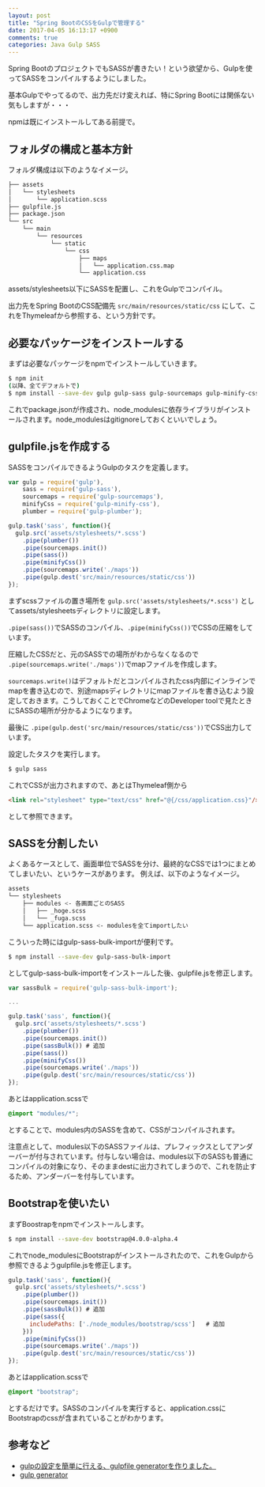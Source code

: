 ```yaml
---
layout: post
title: "Spring BootのCSSをGulpで管理する"
date: 2017-04-05 16:13:17 +0900
comments: true
categories: Java Gulp SASS
---
```


Spring BootのプロジェクトでもSASSが書きたい！という欲望から、Gulpを使ってSASSをコンパイルするようにしました。

基本Gulpでやってるので、出力先だけ変えれば、特にSpring Bootには関係ない気もしますが・・・

npmは既にインストールしてある前提で。

## フォルダの構成と基本方針

フォルダ構成は以下のようなイメージ。

``` bash
├── assets
│   └── stylesheets
│       └── application.scss
├── gulpfile.js
├── package.json
└── src
    └── main
        └── resources
            └── static
                └── css
                    ├── maps
                    │   └── application.css.map
                    └── application.css
```

assets/stylesheets以下にSASSを配置し、これをGulpでコンパイル。

出力先をSpring BootのCSS配備先 ``src/main/resources/static/css`` にして、これをThymeleafから参照する、という方針です。

## 必要なパッケージをインストールする

まずは必要なパッケージをnpmでインストールしていきます。

``` bash
$ npm init
(以降、全てデフォルトで)
$ npm install --save-dev gulp gulp-sass gulp-sourcemaps gulp-minify-css gulp-plumber
```

これでpackage.jsonが作成され、node_modulesに依存ライブラリがインストールされます。node_modulesはgitignoreしておくといいでしょう。

## gulpfile.jsを作成する

SASSをコンパイルできるようGulpのタスクを定義します。

``` javascript gulpfile.js
var gulp = require('gulp'),
    sass = require('gulp-sass'),
    sourcemaps = require('gulp-sourcemaps'),
    minifyCss = require('gulp-minify-css'),
    plumber = require('gulp-plumber');

gulp.task('sass', function(){
  gulp.src('assets/stylesheets/*.scss')
    .pipe(plumber())
    .pipe(sourcemaps.init())
    .pipe(sass())
    .pipe(minifyCss())
    .pipe(sourcemaps.write('./maps'))
    .pipe(gulp.dest('src/main/resources/static/css'))
});
```

まずscssファイルの置き場所を ``` gulp.src('assets/stylesheets/*.scss') ``` としてassets/stylesheetsディレクトリに設定します。

``.pipe(sass())``でSASSのコンパイル、``.pipe(minifyCss())``でCSSの圧縮をしています。

圧縮したCSSだと、元のSASSでの場所がわからなくなるので ``.pipe(sourcemaps.write('./maps'))``でmapファイルを作成します。

``sourcemaps.write()``はデフォルトだとコンパイルされたcss内部にインラインでmapを書き込むので、別途mapsディレクトリにmapファイルを書き込むよう設定しておきます。こうしておくことでChromeなどのDeveloper toolで見たときにSASSの場所が分かるようになります。

最後に ``.pipe(gulp.dest('src/main/resources/static/css'))``でCSS出力しています。

設定したタスクを実行します。

``` bash
$ gulp sass
```

これでCSSが出力されますので、あとはThymeleaf側から

``` html
<link rel="stylesheet" type="text/css" href="@{/css/application.css}"/>
```

として参照できます。

## SASSを分割したい

よくあるケースとして、画面単位でSASSを分け、最終的なCSSでは1つにまとめてしまいたい、というケースがあります。
例えば、以下のようなイメージ。

``` bash
assets
└── stylesheets
    ├── modules <- 各画面ごとのSASS
    │   ├── _hoge.scss
    │   └── _fuga.scss
    └── application.scss <- modulesを全てimportしたい
```


こういった時にはgulp-sass-bulk-importが便利です。

``` bash
$ npm install --save-dev gulp-sass-bulk-import
```

としてgulp-sass-bulk-importをインストールした後、gulpfile.jsを修正します。

``` javascript gulpfile.js
var sassBulk = require('gulp-sass-bulk-import');

...

gulp.task('sass', function(){
  gulp.src('assets/stylesheets/*.scss')
    .pipe(plumber())
    .pipe(sourcemaps.init())
    .pipe(sassBulk()) # 追加
    .pipe(sass())
    .pipe(minifyCss())
    .pipe(sourcemaps.write('./maps'))
    .pipe(gulp.dest('src/main/resources/static/css'))
});
```

あとはapplication.scssで

``` css application.scss
@import "modules/*";
```

とすることで、modules内のSASSを含めて、CSSがコンパイルされます。

注意点として、modules以下のSASSファイルは、プレフィックスとしてアンダーバーが付与されています。付与しない場合は、modules以下のSASSも普通にコンパイルの対象になり、そのままdestに出力されてしまうので、これを防止するため、アンダーバーを付与しています。


## Bootstrapを使いたい

まずBoostrapをnpmでインストールします。

``` bash
$ npm install --save-dev bootstrap@4.0.0-alpha.4
```

これでnode_modulesにBootstrapがインストールされたので、これをGulpから参照できるようgulpfile.jsを修正します。

``` javascript gulpfile.js
gulp.task('sass', function(){
  gulp.src('assets/stylesheets/*.scss')
    .pipe(plumber())
    .pipe(sourcemaps.init())
    .pipe(sassBulk()) # 追加
    .pipe(sass({
      includePaths: ['./node_modules/bootstrap/scss']   # 追加
    }))
    .pipe(minifyCss())
    .pipe(sourcemaps.write('./maps'))
    .pipe(gulp.dest('src/main/resources/static/css'))
});
```

あとはapplication.scssで

``` css application.scss
@import "bootstrap";
```

とするだけです。SASSのコンパイルを実行すると、application.cssにBootstrapのcssが含まれていることがわかります。


## 参考など

- [gulpの設定を簡単に行える、gulpfile generatorを作りました。](http://qiita.com/steelydylan/items/37aa028fa11046cf4f51)
- [gulp generator](http://steelydylan.github.io/gulp-generator/)
